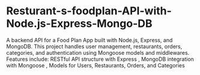 # Resturant-s-foodplan-API-with-Node.js-Express-Mongo-DB
A backend API for a Food Plan App built with Node.js, Express, and MongoDB. This project handles user management, restaurants, orders, categories, and authentication using Mongoose models and middlewares. Features include: RESTful API structure with Express , MongoDB integration with Mongoose , Models for Users, Restaurants, Orders, and Categories
